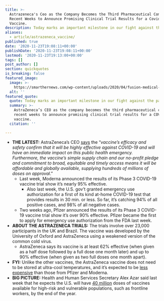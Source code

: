 ```yaml
---
title: >-
  Astrazeneca's Ceo as the Company Becomes the Third Pharmaceutical Company in
  Recent Weeks to Announce Promising Clinical Trial Results for a Covid-19
  Vaccine.
description: Today marks an important milestone in our fight against the pandemic.
aliases:
  - article/astrazeneca_vaccine/
published: true
date: '2020-11-23T19:08:11+00:00'
publishDate: '2020-11-23T19:08:11+00:00'
lastmod: '2020-11-23T19:13:00+00:00'
tags: []
post_author: []
section: quickquotes
is_breaking: false
featured_image:
  image: >-
    https://smarthernews.com/wp-content/uploads/2020/04/fusion-medical-animation-EAgGqOiDDMg-unsplash-min-1024x576.jpg
  alt: ''
featured_quote:
  quote: Today marks an important milestone in our fight against the pandemic.
  summary: >-
    AstraZeneca’s CEO as the company becomes the third pharmaceutical company in
    recent weeks to announce promising clinical trial results for a COVID-19
    vaccine.
  citation: ''

---
```

*   **THE LATEST:** AstraZeneca’s CEO [says](https://www.astrazeneca.com/content/astraz/media-centre/press-releases/2020/azd1222hlr.html) the “_vaccine’s efficacy and safety confirm that it will be highly effective against COVID-19 and will have an immediate impact on this public health emergency. Furthermore, the vaccine’s simple supply chain and our no-profit pledge and commitment to broad, equitable and timely access means it will be affordable and globally available, supplying hundreds of millions of doses on approval_.”
    *   Last week, Moderna announced the results of its Phase 3 COVID-19 vaccine trial show it’s nearly 95% effective.
        *   Also last week, the U.S. gov’t granted emergency use authorization for a first of its kind at-home COVID-19 test that provides results in 30 min. or less. So far, it’s catching 94% of all positive cases, and 98% of all negative cases.
    *   Two weeks ago, Pfizer announced the results of its Phase 3 COVID-19 vaccine trial show it’s over 90% effective. Pfizer became the first to apply for emergency use authorization from the FDA last week.
*   **ABOUT THE ASTRAZENECA TRIALS:** The trials involve over 23,000 participants in the UK and Brazil. The vaccine was developed by the University of Oxford and AstraZeneca using a weakened version of the common cold virus.
    *   AstraZeneca says its vaccine is at least 62% effective (when given as a half dose followed by a full dose one month later) and up to 90% effective (when given as two full doses one month apart).
*   **FYI:** Unlike the other vaccines, the AstraZeneca vaccine does not need to be stored at ultra-cool temperatures, and it’s expected to be [less expensive](https://apnews.com/article/astrazeneca-vaccine-third-cheaper-oxford-c99d26eb2946f6fde45a1edc002ff028) than those from Pfizer and Moderna.
*   **BIG PICTURE:** Health and Human Services Secretary Alex Azar said last week that he expects the U.S. will have [40 million](https://www.c-span.org/video/?c4924104/40-million-covid-19-vaccine-doses-end-year-secretary-azar) doses of vaccines available for high-risk and vulnerable populations, such as frontline workers, by the end of the year.
